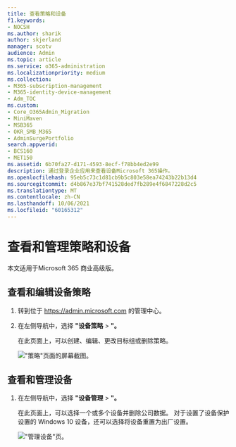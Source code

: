 ```yaml
---
title: 查看策略和设备
f1.keywords:
- NOCSH
ms.author: sharik
author: skjerland
manager: scotv
audience: Admin
ms.topic: article
ms.service: o365-administration
ms.localizationpriority: medium
ms.collection:
- M365-subscription-management
- M365-identity-device-management
- Adm_TOC
ms.custom:
- Core_O365Admin_Migration
- MiniMaven
- MSB365
- OKR_SMB_M365
- AdminSurgePortfolio
search.appverid:
- BCS160
- MET150
ms.assetid: 6b70fa27-d171-4593-8ecf-f78bb4ed2e99
description: 通过登录企业应用来查看设备Microsoft 365操作。
ms.openlocfilehash: 95eb5c73c1d81cb9b5c803e58ea74243b22b13d4
ms.sourcegitcommit: d4b867e37bf741528ded7fb289e4f6847228d2c5
ms.translationtype: MT
ms.contentlocale: zh-CN
ms.lasthandoff: 10/06/2021
ms.locfileid: "60165312"
---
```

# <a name="view-and-manage-policies-and-devices"></a>查看和管理策略和设备

本文适用于Microsoft 365 商业高级版。

## <a name="view-and-edit-device-policies"></a>查看和编辑设备策略

1.  转到位于 <a href="https://go.microsoft.com/fwlink/p/?linkid=837890" target="_blank">https://admin.microsoft.com</a> 的管理中心。
2. 在左侧导航中，选择 **"设备策略** \> **"。**

    在此页面上，可以创建、编辑、更改目标组或删除策略。

    !["策略"页面的屏幕截图。](../../media/devicepolicies.png)
  
## <a name="view-and-manage-devices"></a>查看和管理设备

1. 在左侧导航中，选择 **"设备管理** \> **"。** 
    
    在此页面上，可以选择一个或多个设备并删除公司数据。 对于设置了设备保护设置的 Windows 10 设备，还可以选择将设备重置为出厂设置。
  
   !["管理设备"页。](../../media/devicesmanage.png)

